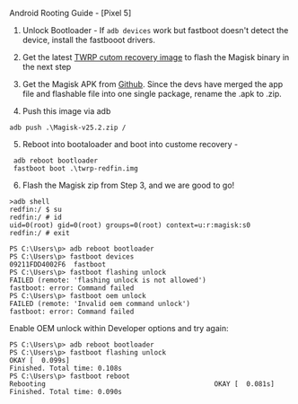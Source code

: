 Android Rooting Guide - [Pixel 5]


1. Unlock Bootloader - If `adb devices` work but fastboot doesn't detect the device, install the fastbooot drivers. 

2. Get the latest [TWRP cutom recovery image](https://twrp.me/) to flash the Magisk binary in the next step 

3. Get the Magisk APK from [Github](https://github.com/topjohnwu/Magisk). Since the devs have merged the app file and flashable file into one single package, rename the .apk to .zip. 

4. Push this image via adb 

` adb push .\Magisk-v25.2.zip / `

5. Reboot into bootaloader and boot into custome recovery -

```
 adb reboot bootloader
 fastboot boot .\twrp-redfin.img
```
6. Flash the Magisk zip from Step 3, and we are good to go!

```
>adb shell
redfin:/ $ su
redfin:/ # id
uid=0(root) gid=0(root) groups=0(root) context=u:r:magisk:s0
redfin:/ # exit
```

```
PS C:\Users\p> adb reboot bootloader
PS C:\Users\p> fastboot devices
09211FDD4002F6  fastboot
PS C:\Users\p> fastboot flashing unlock
FAILED (remote: 'flashing unlock is not allowed')
fastboot: error: Command failed
PS C:\Users\p> fastboot oem unlock
FAILED (remote: 'Invalid oem command unlock')
fastboot: error: Command failed
```

Enable OEM unlock within Developer options and try again:

```
PS C:\Users\p> adb reboot bootloader
PS C:\Users\p> fastboot flashing unlock
OKAY [  0.099s]
Finished. Total time: 0.108s
PS C:\Users\p> fastboot reboot
Rebooting                                          OKAY [  0.081s]
Finished. Total time: 0.090s

```
